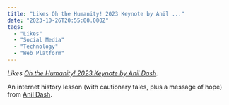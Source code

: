 ```yaml
---
title: "Likes Oh the Humanity! 2023 Keynote by Anil ..."
date: "2023-10-26T20:55:00.000Z"
tags: 
  - "Likes"
  - "Social Media"
  - "Technology"
  - "Web Platform"
---
```


_Likes [Oh the Humanity! 2023 Keynote by Anil Dash](https://www.youtube.com/watch?v=x9wbRUW57sc)._

An internet history lesson (with cautionary tales, plus a message of hope) from [Anil Dash](https://anildash.com/).
